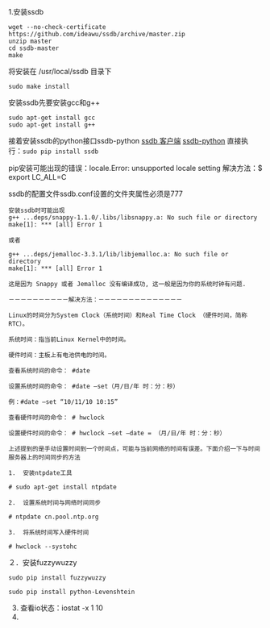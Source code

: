 1.安装ssdb

```
wget --no-check-certificate https://github.com/ideawu/ssdb/archive/master.zip
unzip master
cd ssdb-master
make

```



将安装在 /usr/local/ssdb 目录下

```sudo make install```

安装ssdb先要安装gcc和g++

```
sudo apt-get install gcc
sudo apt-get install g++

```

接着安装ssdb的python接口ssdb-python
[ssdb 客户端](http://ssdb.io/docs/zh_cn/clients.html)
[ssdb-python](https://github.com/wrongwaycn/ssdb-py)
直接执行：```sudo pip install ssdb```

pip安装可能出现的错误：locale.Error: unsupported locale setting
解决方法：$ export LC_ALL=C

ssdb的配置文件ssdb.conf设置的文件夹属性必须是777

```
安装ssdb时可能出现
g++ ...deps/snappy-1.1.0/.libs/libsnappy.a: No such file or directory
make[1]: *** [all] Error 1

或者

g++ ...deps/jemalloc-3.3.1/lib/libjemalloc.a: No such file or directory
make[1]: *** [all] Error 1

这是因为 Snappy 或者 Jemalloc 没有编译成功, 这一般是因为你的系统时钟有问题. 

－－－－－－－－－－解决方法：－－－－－－－－－－－－－－

Linux的时间分为System Clock（系统时间）和Real Time Clock （硬件时间，简称RTC）。

系统时间：指当前Linux Kernel中的时间。

硬件时间：主板上有电池供电的时间。

查看系统时间的命令： #date

设置系统时间的命令： #date –set（月/日/年 时：分：秒）

例：#date –set “10/11/10 10:15”

查看硬件时间的命令： # hwclock

设置硬件时间的命令： # hwclock –set –date = （月/日/年 时：分：秒）

上述提到的是手动设置时间到一个时间点，可能与当前网络的时间有误差。下面介绍一下与时间服务器上的时间同步的方法

1.  安装ntpdate工具

# sudo apt-get install ntpdate

2.  设置系统时间与网络时间同步

# ntpdate cn.pool.ntp.org

3.  将系统时间写入硬件时间

# hwclock --systohc
```



２．安装fuzzywuzzy

```sudo pip install fuzzywuzzy```

```sudo pip install python-Levenshtein```

3. 查看io状态：iostat -x 1 10
4. ​



